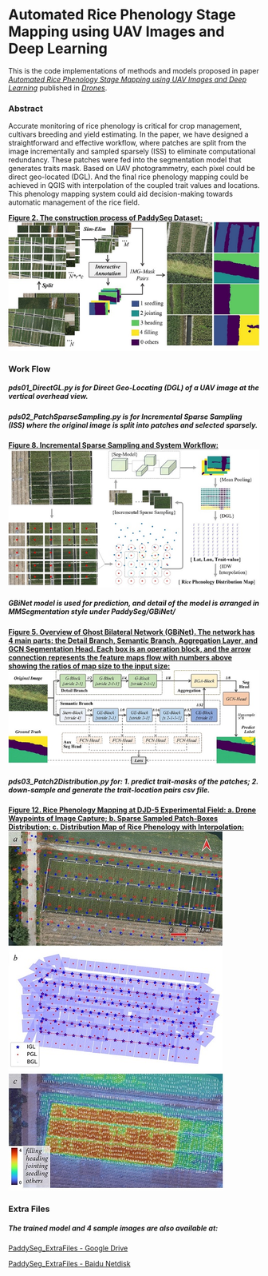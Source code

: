 # Automated Rice Phenology Stage Mapping using UAV Images and Deep Learning

This is the code implementations of  methods and models proposed in paper [*Automated Rice Phenology Stage Mapping using UAV Images and Deep Learning*](https://doi.org/10.3390/drones7020083) published in [*Drones*](https://www.mdpi.com/journal/drones).

### Abstract

Accurate monitoring of rice phenology is critical for crop management, cultivars breeding and yield estimating. In the paper, we have designed a straightforward and effective workflow, where patches are split from the image incrementally and sampled sparsely (ISS) to eliminate computational redundancy. These patches were fed into the segmentation model that generates traits mask. Based on UAV photogrammetry, each pixel could be direct geo-located (DGL).  And the final rice phenology mapping could be achieved in QGIS with interpolation of the coupled trait values and locations. This phenology mapping system could aid decision-making towards automatic management of the rice field.

<u>**Figure 2. The construction process of PaddySeg Dataset:**</u>
![Figure 2. The construction process of PaddySeg Dataset](img/Figure%202.jpg)

### Work Flow

##### pds01_DirectGL.py is for Direct Geo-Locating (DGL) of a UAV image at the vertical overhead view.

##### pds02_PatchSparseSampling.py is for Incremental Sparse Sampling (ISS) where the original image is split into patches and selected sparsely.

<u>**Figure 8. Incremental Sparse Sampling and System Workflow:**</u>![Figure 8. Incremental Sparse Sampling and System Workflow](img/Figure%208.jpg)

##### GBiNet model is used for prediction, and detail of the model is arranged in MMSegmentation style under PaddySeg/GBiNet/

<u>**Figure 5. Overview of Ghost Bilateral Network (GBiNet). The network has 4 main parts: the Detail Branch, Semantic Branch, Aggregation Layer, and GCN Segmentation Head. Each box is an operation block, and the arrow connection represents the feature maps flow with numbers above showing the ratios of map size to the input size:**</u>
<img src="img/Figure%205.jpg" title="" alt="Figure 5. Overview of Ghost Bilateral Network (GBiNet). The network has 4 main parts: the Detail Branch, Semantic Branch, Aggregation Layer, and GCN Segmentation Head. Each box is an operation block, and the arrow connection represents the feature maps flow with numbers above showing the ratios of map size to the input size. " data-align="center">

##### pds03_Patch2Distribution.py for: 1. predict trait-masks of the patches; 2. down-sample and generate the trait-location pairs csv file.

<u>**Figure 12. Rice Phenology Mapping at DJD-5 Experimental Field: a. Drone Waypoints of Image Capture; b. Sparse Sampled Patch-Boxes Distribution; c. Distribution Map of Rice Phenology with Interpolation:**
</u>![Figure 12. Rice Phenology Mapping at DJD-5 Experimental Field: a. Drone Waypoints of Image Capture; b. Sparse Sampled Patch-Boxes Distribution; c. Distribution Map of Rice Phenology with Interpolation](img/Figure%2012.jpg)

### Extra Files

##### The trained model and 4 sample images are also available at:

[PaddySeg_ExtraFiles - Google Drive](https://drive.google.com/drive/folders/1NnFOPRP20jvi3EHetyB1fUaqo4c4aJqQ?usp=sharing)

[PaddySeg_ExtraFiles - Baidu Netdisk](https://pan.baidu.com/s/1VV_8Tn3tJtONhDew1_6Jrw?pwd=mw1x)
